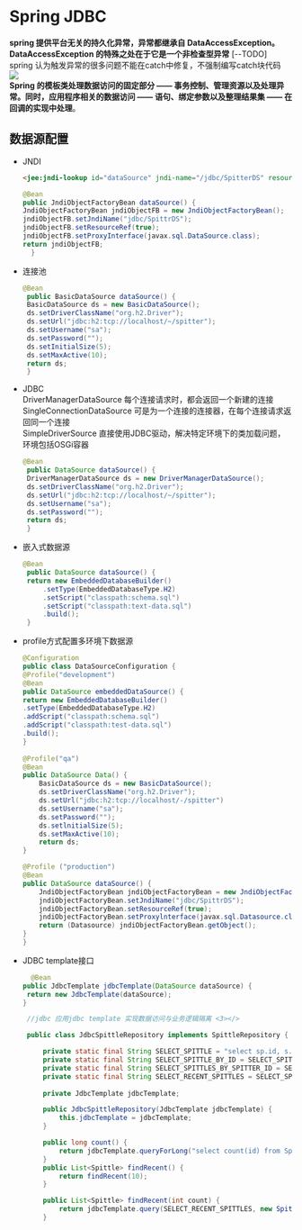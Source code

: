 #  Spring JDBC
**spring 提供平台无关的持久化异常，异常都继承自 DataAccessException。DataAccessException 的特殊之处在于它是一个非检查型异常** [--TODO]  
spring 认为触发异常的很多问题不能在catch中修复，不强制编写catch块代码   
![](https://i.loli.net/2020/08/10/EMGZNgk7Aw4mBQr.jpg)  
**Spring 的模板类处理数据访问的固定部分 —— 事务控制、管理资源以及处理异常。同时，应用程序相关的数据访问 —— 语句、绑定参数以及整理结果集 —— 在回调的实现中处理**。
## 数据源配置
* JNDI
   ```html
   <jee:jndi-lookup id="dataSource" jndi-name="/jdbc/SpitterDS" resource-ref="true" />
   ```
  ```java
  @Bean
  public JndiObjectFactoryBean dataSource() {
  JndiObjectFactoryBean jndiObjectFB = new JndiObjectFactoryBean();
  jndiObjectFB.setJndiName("jdbc/SpittrDS");
  jndiObjectFB.setResourceRef(true);
  jndiObjectFB.setProxyInterface(javax.sql.DataSource.class);
  return jndiObjectFB;
    }
  ```
* 连接池
   ```java
   @Bean
    public BasicDataSource dataSource() {
    BasicDataSource ds = new BasicDataSource();
    ds.setDriverClassName("org.h2.Driver");
    ds.setUrl("jdbc:h2:tcp://localhost/~/spitter");
    ds.setUsername("sa");
    ds.setPassword("");
    ds.setInitialSize(5);
    ds.setMaxActive(10);
    return ds;
    }
   ```
* JDBC  
   DriverManagerDataSource 每个连接请求时，都会返回一个新建的连接   
   SingleConnectionDataSource 可是为一个连接的连接器，在每个连接请求返回同一个连接  
   SimpleDriverSource 直接使用JDBC驱动，解决特定环境下的类加载问题，环境包括OSGi容器    
   ```java
   @Bean
    public DataSource dataSource() {
    DriverManagerDataSource ds = new DriverManagerDataSource();
    ds.setDriverClassName("org.h2.Driver");
    ds.setUrl("jdbc:h2:tcp://localhost/~/spitter");
    ds.setUsername("sa");
    ds.setPassword("");
    return ds;
    }
   ```
* 嵌入式数据源
   ```java
   @Bean
    public DataSource dataSource() {
    return new EmbeddedDatabaseBuilder()
        .setType(EmbeddedDatabaseType.H2)
        .setScript("classpath:schema.sql")
        .setScript("classpath:text-data.sql")
        .build();
    }
   ```
* profile方式配置多环境下数据源    
    ```java
    @Configuration
    public class DataSourceConfiguration {
    @Profile("development")
    @Bean
    public DataSource embeddedDataSource() {
    return new EmbeddedDatabaseBuilder()
    .setType(EmbeddedDatabaseType.H2)
    .addScript("classpath:schema.sql")
    .addScript("classpath:test-data.sql")
    .build();
    }
        
    @Profile("qa")
    @Bean
    public DataSource Data() {
        BasicDataSource ds = new BasicDataSource();
        ds.setDriverClassName("org.h2.Driver");
        ds.setUrl("jdbc:h2:tcp://localhost/-/spitter")
        ds.setUsername("sa"); 
        ds.setPassword(""); 
        ds.setlnitialSize(5);
        ds.setMaxActive(10);
        return ds;
    }
    
    @Profile ("production")
    @Bean
    public DataSource dataSource() {
        JndiObjectFactoryBean jndiObjectFactoryBean = new JndiObjectFactoryBean();
        jndiObjectFactoryBean.setJndiName("jdbc/SpittrDS");
        jndiObjectFactoryBean.setResourceRef(true);
        jndiObjectFactoryBean.setProxylnterface(javax.sql.Datasource.class);
        return (Datasource) jndiObjectFactoryBean.getObject();
    }
    }
    ```
* JDBC template接口
   ```java
     @Bean
  public JdbcTemplate jdbcTemplate(DataSource dataSource) {
    return new JdbcTemplate(dataSource);
  }
   ```
   ```java          
    //jdbc 应用jdbc template 实现数据访问与业务逻辑隔离 <3></>

    public class JdbcSpittleRepository implements SpittleRepository {

        private static final String SELECT_SPITTLE = "select sp.id, s.id as spitterId, s.username, s.password, s.fullname, s.email, s.updateByEmail, sp.message, sp.postedTime from Spittle sp, Spitter s where sp.spitter = s.id";
        private static final String SELECT_SPITTLE_BY_ID = SELECT_SPITTLE + " and sp.id=?";
        private static final String SELECT_SPITTLES_BY_SPITTER_ID = SELECT_SPITTLE + " and s.id=? order by sp.postedTime desc";
        private static final String SELECT_RECENT_SPITTLES = SELECT_SPITTLE + " order by sp.postedTime desc limit ?";
        
        private JdbcTemplate jdbcTemplate;

        public JdbcSpittleRepository(JdbcTemplate jdbcTemplate) {
            this.jdbcTemplate = jdbcTemplate;
        }

        public long count() {
            return jdbcTemplate.queryForLong("select count(id) from Spittle");
        }
        public List<Spittle> findRecent() {
            return findRecent(10);
        }

        public List<Spittle> findRecent(int count) {
            return jdbcTemplate.query(SELECT_RECENT_SPITTLES, new SpittleRowMapper(), count);
        }
   ```


